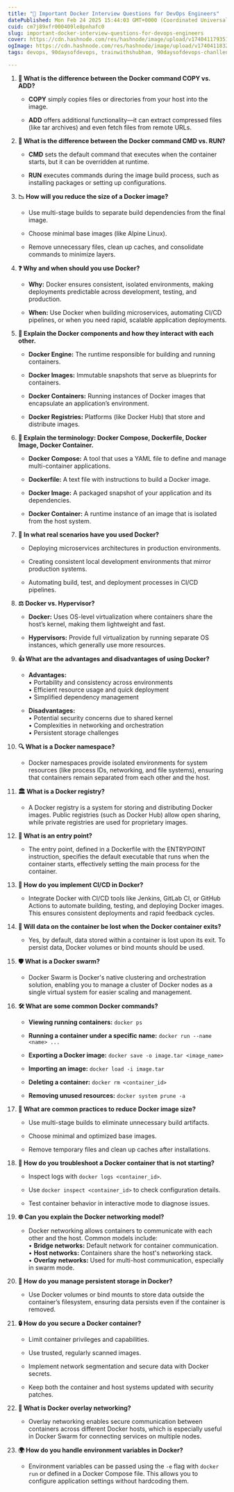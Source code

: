 ```yaml
---
title: "🚀 Important Docker Interview Questions for DevOps Engineers"
datePublished: Mon Feb 24 2025 15:44:03 GMT+0000 (Coordinated Universal Time)
cuid: cm7j89xfr000409le8pnhafc0
slug: important-docker-interview-questions-for-devops-engineers
cover: https://cdn.hashnode.com/res/hashnode/image/upload/v1740411793514/67b546b2-a395-4482-8de7-5b442d0e1749.jpeg
ogImage: https://cdn.hashnode.com/res/hashnode/image/upload/v1740411832251/ba670acb-5d94-443b-9afe-9c074fa9a6d6.jpeg
tags: devops, 90daysofdevops, trainwithshubham, 90daysofdevops-chanllenge, 90daysofdevopschallenge

---
```


1. **🐳 What is the difference between the Docker command COPY vs. ADD?**
    
    * **COPY** simply copies files or directories from your host into the image.
        
    * **ADD** offers additional functionality—it can extract compressed files (like tar archives) and even fetch files from remote URLs.
        
2. **🔧 What is the difference between the Docker command CMD vs. RUN?**
    
    * **CMD** sets the default command that executes when the container starts, but it can be overridden at runtime.
        
    * **RUN** executes commands during the image build process, such as installing packages or setting up configurations.
        
3. **📉 How will you reduce the size of a Docker image?**
    
    * Use multi-stage builds to separate build dependencies from the final image.
        
    * Choose minimal base images (like Alpine Linux).
        
    * Remove unnecessary files, clean up caches, and consolidate commands to minimize layers.
        
4. **❓ Why and when should you use Docker?**
    
    * **Why:** Docker ensures consistent, isolated environments, making deployments predictable across development, testing, and production.
        
    * **When:** Use Docker when building microservices, automating CI/CD pipelines, or when you need rapid, scalable application deployments.
        
5. **🔗 Explain the Docker components and how they interact with each other.**
    
    * **Docker Engine:** The runtime responsible for building and running containers.
        
    * **Docker Images:** Immutable snapshots that serve as blueprints for containers.
        
    * **Docker Containers:** Running instances of Docker images that encapsulate an application’s environment.
        
    * **Docker Registries:** Platforms (like Docker Hub) that store and distribute images.
        
6. **📝 Explain the terminology: Docker Compose, Dockerfile, Docker Image, Docker Container.**
    
    * **Docker Compose:** A tool that uses a YAML file to define and manage multi-container applications.
        
    * **Dockerfile:** A text file with instructions to build a Docker image.
        
    * **Docker Image:** A packaged snapshot of your application and its dependencies.
        
    * **Docker Container:** A runtime instance of an image that is isolated from the host system.
        
7. **💼 In what real scenarios have you used Docker?**
    
    * Deploying microservices architectures in production environments.
        
    * Creating consistent local development environments that mirror production systems.
        
    * Automating build, test, and deployment processes in CI/CD pipelines.
        
8. **⚖️ Docker vs. Hypervisor?**
    
    * **Docker:** Uses OS-level virtualization where containers share the host’s kernel, making them lightweight and fast.
        
    * **Hypervisors:** Provide full virtualization by running separate OS instances, which generally use more resources.
        
9. **👍 What are the advantages and disadvantages of using Docker?**
    
    * **Advantages:**  
        • Portability and consistency across environments  
        • Efficient resource usage and quick deployment  
        • Simplified dependency management
        
    * **Disadvantages:**  
        • Potential security concerns due to shared kernel  
        • Complexities in networking and orchestration  
        • Persistent storage challenges
        
10. **🔍 What is a Docker namespace?**
    
    * Docker namespaces provide isolated environments for system resources (like process IDs, networking, and file systems), ensuring that containers remain separated from each other and the host.
        
11. **🏛️ What is a Docker registry?**
    
    * A Docker registry is a system for storing and distributing Docker images. Public registries (such as Docker Hub) allow open sharing, while private registries are used for proprietary images.
        
12. **🚪 What is an entry point?**
    
    * The entry point, defined in a Dockerfile with the ENTRYPOINT instruction, specifies the default executable that runs when the container starts, effectively setting the main process for the container.
        
13. **🔄 How do you implement CI/CD in Docker?**
    
    * Integrate Docker with CI/CD tools like Jenkins, GitLab CI, or GitHub Actions to automate building, testing, and deploying Docker images. This ensures consistent deployments and rapid feedback cycles.
        
14. **💾 Will data on the container be lost when the Docker container exits?**
    
    * Yes, by default, data stored within a container is lost upon its exit. To persist data, Docker volumes or bind mounts should be used.
        
15. **🛡️ What is a Docker swarm?**
    
    * Docker Swarm is Docker's native clustering and orchestration solution, enabling you to manage a cluster of Docker nodes as a single virtual system for easier scaling and management.
        
16. **🛠️ What are some common Docker commands?**
    
    * **Viewing running containers:** `docker ps`
        
    * **Running a container under a specific name:** `docker run --name <name> ...`
        
    * **Exporting a Docker image:** `docker save -o image.tar <image_name>`
        
    * **Importing an image:** `docker load -i image.tar`
        
    * **Deleting a container:** `docker rm <container_id>`
        
    * **Removing unused resources:** `docker system prune -a`
        
17. **📏 What are common practices to reduce Docker image size?**
    
    * Use multi-stage builds to eliminate unnecessary build artifacts.
        
    * Choose minimal and optimized base images.
        
    * Remove temporary files and clean up caches after installations.
        
18. **🔧 How do you troubleshoot a Docker container that is not starting?**
    
    * Inspect logs with `docker logs <container_id>`.
        
    * Use `docker inspect <container_id>` to check configuration details.
        
    * Test container behavior in interactive mode to diagnose issues.
        
19. **🌐 Can you explain the Docker networking model?**
    
    * Docker networking allows containers to communicate with each other and the host. Common models include:  
        • **Bridge networks:** Default network for container communication.  
        • **Host networks:** Containers share the host's networking stack.  
        • **Overlay networks:** Used for multi-host communication, especially in swarm mode.
        
20. **💾 How do you manage persistent storage in Docker?**
    
    * Use Docker volumes or bind mounts to store data outside the container’s filesystem, ensuring data persists even if the container is removed.
        
21. **🔒 How do you secure a Docker container?**
    
    * Limit container privileges and capabilities.
        
    * Use trusted, regularly scanned images.
        
    * Implement network segmentation and secure data with Docker secrets.
        
    * Keep both the container and host systems updated with security patches.
        
22. **🔗 What is Docker overlay networking?**
    
    * Overlay networking enables secure communication between containers across different Docker hosts, which is especially useful in Docker Swarm for connecting services on multiple nodes.
        
23. **🌍 How do you handle environment variables in Docker?**
    
    * Environment variables can be passed using the `-e` flag with `docker run` or defined in a Docker Compose file. This allows you to configure application settings without hardcoding them.